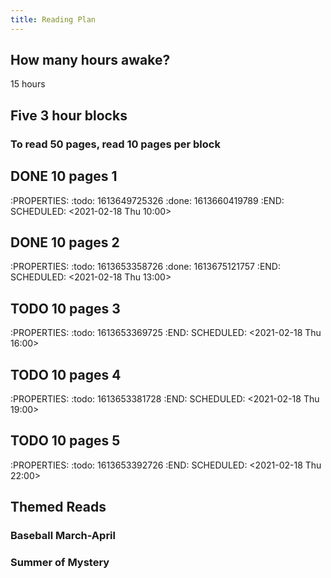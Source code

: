 ```yaml
---
title: Reading Plan
---
```


## How many hours awake?
15 hours 
## Five 3 hour blocks
### To read 50 pages, read 10 pages per block
## DONE 10 pages 1 
:PROPERTIES:
:todo: 1613649725326
:done: 1613660419789
:END:
SCHEDULED: <2021-02-18 Thu 10:00>
## DONE 10 pages 2 
:PROPERTIES:
:todo: 1613653358726
:done: 1613675121757
:END:
SCHEDULED: <2021-02-18 Thu 13:00>
## TODO 10 pages 3
:PROPERTIES:
:todo: 1613653369725
:END:
SCHEDULED: <2021-02-18 Thu 16:00>
## TODO 10 pages 4
:PROPERTIES:
:todo: 1613653381728
:END:
SCHEDULED: <2021-02-18 Thu 19:00>
## TODO 10 pages 5 
:PROPERTIES:
:todo: 1613653392726
:END:
SCHEDULED: <2021-02-18 Thu 22:00>
## Themed Reads
### Baseball March-April
### Summer of Mystery
